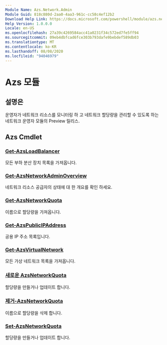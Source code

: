 ```yaml
---
Module Name: Azs.Network.Admin
Module Guid: 818c880d-2aa0-4aa3-961c-cc58c4ef12b2
Download Help Link: https://docs.microsoft.com/powershell/module/azs.network.admin
Help Version: 1.0.0.0
Locale: en-US
ms.openlocfilehash: 27a39c4269584acc41a0231f34c572ed7fe5ff94
ms.sourcegitcommit: 09eb4dbfcad6fce303b793dafe9bebdef589db03
ms.translationtype: MT
ms.contentlocale: ko-KR
ms.lasthandoff: 08/08/2020
ms.locfileid: "94046979"
---
```

# Azs 모듈
## 설명은
운영자가 네트워크 리소스를 모니터링 하 고 네트워크 할당량을 관리할 수 있도록 하는 네트워크 운영자 모듈의 Preview 릴리스.

## Azs Cmdlet
### [Get-AzsLoadBalancer](Get-AzsLoadBalancer.md)
모든 부하 분산 장치 목록을 가져옵니다.

### [Get-AzsNetworkAdminOverview](Get-AzsNetworkAdminOverview.md)
네트워크 리소스 공급자의 상태에 대 한 개요를 확인 하세요.

### [Get-AzsNetworkQuota](Get-AzsNetworkQuota.md)
이름으로 할당량을 가져옵니다.

### [Get-AzsPublicIPAddress](Get-AzsPublicIPAddress.md)
공용 IP 주소 목록입니다.

### [Get-AzsVirtualNetwork](Get-AzsVirtualNetwork.md)
모든 가상 네트워크 목록을 가져옵니다.

### [새로운 AzsNetworkQuota](New-AzsNetworkQuota.md)
할당량을 만들거나 업데이트 합니다.

### [제거-AzsNetworkQuota](Remove-AzsNetworkQuota.md)
이름으로 할당량을 삭제 합니다.

### [Set-AzsNetworkQuota](Set-AzsNetworkQuota.md)
할당량을 만들거나 업데이트 합니다.

